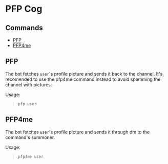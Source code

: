 # PFP Cog

## Commands
* [PFP](#pfp)
* [PFP4me](#pfp4me)

## PFP
The bot fetches ```user```'s profile picture and sends it back to the channel. It's recomended to use the pfp4me command instead to avoid spamming the channel with pictures.

Usage: 
> ```pfp user```

## PFP4me
The bot fetches ```user```'s profile picture and sends it through dm to the command's summoner.

Usage: 
> ```pfp4me user```